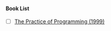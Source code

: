 #### Book List
- [ ] [The Practice of Programming (1999)](https://www.amazon.com/Practice-Programming-Addison-Wesley-Professional-Computing/dp/020161586X)
